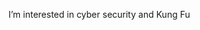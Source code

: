 I’m interested in cyber security and Kung Fu 


<!---
rravenscroft/rravenscroft is a ✨ special ✨ repository because its `README.md` (this file) appears on your GitHub profile.
You can click the Preview link to take a look at your changes.
--->
